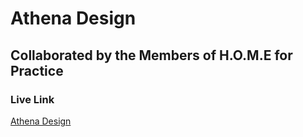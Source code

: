 # Athena Design

## Collaborated by the Members of H.O.M.E for Practice

### Live Link

[Athena Design](https://athena-design-home.vercel.app/)
